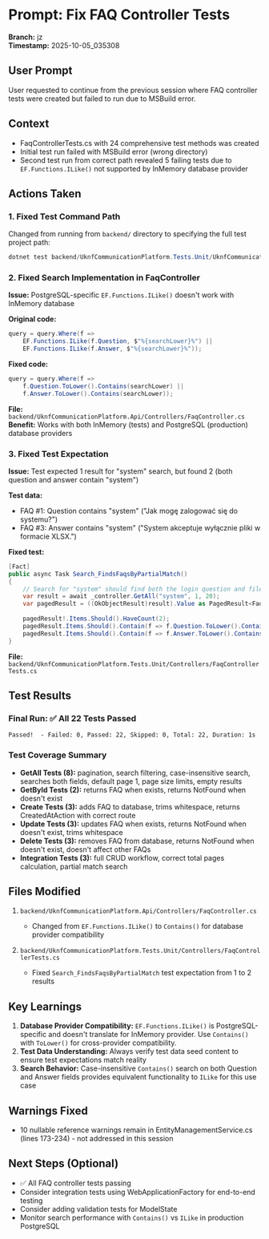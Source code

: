 # Prompt: Fix FAQ Controller Tests

**Branch:** jz  
**Timestamp:** 2025-10-05_035308

## User Prompt
User requested to continue from the previous session where FAQ controller tests were created but failed to run due to MSBuild error.

## Context
- FaqControllerTests.cs with 24 comprehensive test methods was created
- Initial test run failed with MSBuild error (wrong directory)
- Second test run from correct path revealed 5 failing tests due to `EF.Functions.ILike()` not supported by InMemory database provider

## Actions Taken

### 1. Fixed Test Command Path
Changed from running from `backend/` directory to specifying the full test project path:
```powershell
dotnet test backend/UknfCommunicationPlatform.Tests.Unit/UknfCommunicationPlatform.Tests.Unit.csproj --filter "FullyQualifiedName~FaqControllerTests"
```

### 2. Fixed Search Implementation in FaqController
**Issue:** PostgreSQL-specific `EF.Functions.ILike()` doesn't work with InMemory database

**Original code:**
```csharp
query = query.Where(f => 
    EF.Functions.ILike(f.Question, $"%{searchLower}%") || 
    EF.Functions.ILike(f.Answer, $"%{searchLower}%"));
```

**Fixed code:**
```csharp
query = query.Where(f => 
    f.Question.ToLower().Contains(searchLower) || 
    f.Answer.ToLower().Contains(searchLower));
```

**File:** `backend/UknfCommunicationPlatform.Api/Controllers/FaqController.cs`  
**Benefit:** Works with both InMemory (tests) and PostgreSQL (production) database providers

### 3. Fixed Test Expectation
**Issue:** Test expected 1 result for "system" search, but found 2 (both question and answer contain "system")

**Test data:**
- FAQ #1: Question contains "system" ("Jak mogę zalogować się do systemu?")
- FAQ #3: Answer contains "system" ("System akceptuje wyłącznie pliki w formacie XLSX.")

**Fixed test:**
```csharp
[Fact]
public async Task Search_FindsFaqsByPartialMatch()
{
    // Search for "system" should find both the login question and file format answer
    var result = await _controller.GetAll("system", 1, 20);
    var pagedResult = ((OkObjectResult)result).Value as PagedResult<FaqQuestionDto>;
    
    pagedResult!.Items.Should().HaveCount(2);
    pagedResult.Items.Should().Contain(f => f.Question.ToLower().Contains("system"));
    pagedResult.Items.Should().Contain(f => f.Answer.ToLower().Contains("system"));
}
```

**File:** `backend/UknfCommunicationPlatform.Tests.Unit/Controllers/FaqControllerTests.cs`

## Test Results

### Final Run: ✅ All 22 Tests Passed
```
Passed!  - Failed: 0, Passed: 22, Skipped: 0, Total: 22, Duration: 1s
```

### Test Coverage Summary
- **GetAll Tests (8):** pagination, search filtering, case-insensitive search, searches both fields, default page 1, page size limits, empty results
- **GetById Tests (2):** returns FAQ when exists, returns NotFound when doesn't exist
- **Create Tests (3):** adds FAQ to database, trims whitespace, returns CreatedAtAction with correct route
- **Update Tests (3):** updates FAQ when exists, returns NotFound when doesn't exist, trims whitespace
- **Delete Tests (3):** removes FAQ from database, returns NotFound when doesn't exist, doesn't affect other FAQs
- **Integration Tests (3):** full CRUD workflow, correct total pages calculation, partial match search

## Files Modified
1. `backend/UknfCommunicationPlatform.Api/Controllers/FaqController.cs`
   - Changed from `EF.Functions.ILike()` to `Contains()` for database provider compatibility

2. `backend/UknfCommunicationPlatform.Tests.Unit/Controllers/FaqControllerTests.cs`
   - Fixed `Search_FindsFaqsByPartialMatch` test expectation from 1 to 2 results

## Key Learnings
1. **Database Provider Compatibility:** `EF.Functions.ILike()` is PostgreSQL-specific and doesn't translate for InMemory provider. Use `Contains()` with `ToLower()` for cross-provider compatibility.
2. **Test Data Understanding:** Always verify test data seed content to ensure test expectations match reality
3. **Search Behavior:** Case-insensitive `Contains()` search on both Question and Answer fields provides equivalent functionality to `ILike` for this use case

## Warnings Fixed
- 10 nullable reference warnings remain in EntityManagementService.cs (lines 173-234) - not addressed in this session

## Next Steps (Optional)
- ✅ All FAQ controller tests passing
- Consider integration tests using WebApplicationFactory for end-to-end testing
- Consider adding validation tests for ModelState
- Monitor search performance with `Contains()` vs `ILike` in production PostgreSQL
